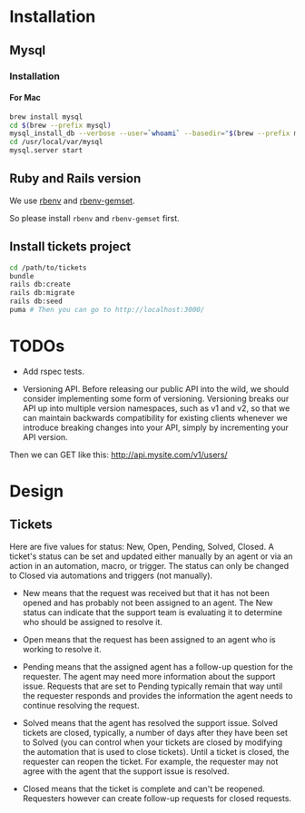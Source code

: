 # Installation
## Mysql
### Installation
#### For Mac
```bash
brew install mysql
cd $(brew --prefix mysql)
mysql_install_db --verbose --user=`whoami` --basedir="$(brew --prefix mysql)" --datadir=/usr/local/var/mysql
cd /usr/local/var/mysql
mysql.server start
```

## Ruby and Rails version
We use [rbenv](https://github.com/rbenv/rbenv) and [rbenv-gemset](https://github.com/jf/rbenv-gemset).

So please install `rbenv` and `rbenv-gemset` first.

## Install tickets project
```bash
cd /path/to/tickets
bundle
rails db:create
rails db:migrate
rails db:seed
puma # Then you can go to http://localhost:3000/
```

# TODOs
* Add rspec tests.

* Versioning API. Before releasing our public API into the wild, we should consider implementing some form of versioning. Versioning breaks our API up into multiple version namespaces, such as v1 and v2, so that we can maintain backwards compatibility for existing clients whenever we introduce breaking changes into your API, simply by incrementing your API version.

Then we can GET like this: http://api.mysite.com/v1/users/

# Design
## Tickets
Here are five values for status: New, Open, Pending, Solved, Closed. A ticket's status can be set and updated either manually by an agent or via an action in an automation, macro, or trigger. The status can only be changed to Closed via automations and triggers (not manually).

* New means that the request was received but that it has not been opened and has probably not been assigned to an agent. The New status can indicate that the support team is evaluating it to determine who should be assigned to resolve it.

* Open means that the request has been assigned to an agent who is working to resolve it.

* Pending means that the assigned agent has a follow-up question for the requester. The agent may need more information about the support issue. Requests that are set to Pending typically remain that way until the requester responds and provides the information the agent needs to continue resolving the request.

* Solved means that the agent has resolved the support issue. Solved tickets are closed, typically, a number of days after they have been set to Solved (you can control when your tickets are closed by modifying the automation that is used to close tickets). Until a ticket is closed, the requester can reopen the ticket. For example, the requester may not agree with the agent that the support issue is resolved.

* Closed means that the ticket is complete and can't be reopened. Requesters however can create follow-up requests for closed requests.